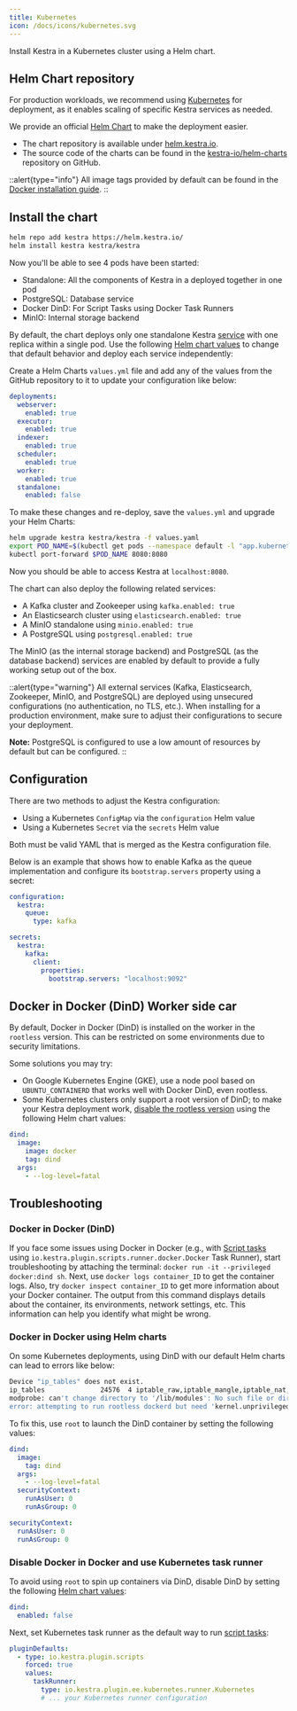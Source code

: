 ```yaml
---
title: Kubernetes
icon: /docs/icons/kubernetes.svg
---
```


Install Kestra in a Kubernetes cluster using a Helm chart.


## Helm Chart repository

For production workloads, we recommend using [Kubernetes](http://kubernetes.io/) for deployment, as it enables scaling of specific Kestra services as needed.

We provide an official [Helm Chart](https://helm.sh/) to make the deployment easier.

- The chart repository is available under [helm.kestra.io](https://helm.kestra.io/).
- The source code of the charts can be found in the [kestra-io/helm-charts](https://github.com/kestra-io/helm-charts) repository on GitHub.

::alert{type="info"}
All image tags provided by default can be found in the [Docker installation guide](./02.docker.md).
::

## Install the chart

```bash
helm repo add kestra https://helm.kestra.io/
helm install kestra kestra/kestra
```

Now you'll be able to see 4 pods have been started:
- Standalone: All the components of Kestra in a deployed together in one pod
- PostgreSQL: Database service
- Docker DinD: For Script Tasks using Docker Task Runners
- MinIO: Internal storage backend

By default, the chart deploys only one standalone Kestra [service](../07.architecture/index.md) with one replica within a single pod. Use the following [Helm chart values](https://github.com/kestra-io/helm-charts/blob/master/charts/kestra/values.yaml) to change that default behavior and deploy each service independently:

Create a Helm Charts `values.yml` file and add any of the values from the GitHub repository to it to update your configuration like below:

```yaml
deployments:
  webserver:
    enabled: true
  executor:
    enabled: true
  indexer:
    enabled: true
  scheduler:
    enabled: true
  worker:
    enabled: true
  standalone:
    enabled: false
```

To make these changes and re-deploy, save the `values.yml` and upgrade your Helm Charts:

```bash
helm upgrade kestra kestra/kestra -f values.yaml
export POD_NAME=$(kubectl get pods --namespace default -l "app.kubernetes.io/name=kestra,app.kubernetes.io/instance=kestra,app.kubernetes.io/component=standalone" -o jsonpath="{.items[0].metadata.name}")
kubectl port-forward $POD_NAME 8080:8080
```

Now you should be able to access Kestra at `localhost:8080`.

The chart can also deploy the following related services:
- A Kafka cluster and Zookeeper using `kafka.enabled: true`
- An Elasticsearch cluster using `elasticsearch.enabled: true`
- A MinIO standalone using `minio.enabled: true`
- A PostgreSQL using `postgresql.enabled: true`

The MinIO (as the internal storage backend) and PostgreSQL (as the database backend) services are enabled by default to provide a fully working setup out of the box.

::alert{type="warning"}
All external services (Kafka, Elasticsearch, Zookeeper, MinIO, and PostgreSQL) are deployed using unsecured configurations (no authentication, no TLS, etc.). When installing for a production environment, make sure to adjust their configurations to secure your deployment.

**Note:** PostgreSQL is configured to use a low amount of resources by default but can be configured. 
::

## Configuration

There are two methods to adjust the Kestra configuration:
- Using a Kubernetes `ConfigMap` via the `configuration` Helm value
- Using a Kubernetes `Secret` via the `secrets` Helm value

Both must be valid YAML that is merged as the Kestra configuration file.

Below is an example that shows how to enable Kafka as the queue implementation and configure its `bootstrap.servers` property using a secret:

```yaml
configuration:
  kestra:
    queue:
      type: kafka

secrets:
  kestra:
    kafka:
      client:
        properties:
          bootstrap.servers: "localhost:9092"
```

## Docker in Docker (DinD) Worker side car

By default, Docker in Docker (DinD) is installed on the worker in the `rootless` version.
This can be restricted on some environments due to security limitations.

Some solutions you may try:
- On Google Kubernetes Engine (GKE), use a node pool based on `UBUNTU_CONTAINERD` that works well with Docker DinD, even rootless.
- Some Kubernetes clusters only support a root version of DinD; to make your Kestra deployment work, [disable the rootless version](https://github.com/kestra-io/helm-charts/blob/master/charts/kestra/values.yaml#L102-L106) using the following Helm chart values:

```yaml
dind:
  image:
    image: docker
    tag: dind
  args:
    - --log-level=fatal
```

## Troubleshooting

### Docker in Docker (DinD)

If you face some issues using Docker in Docker (e.g., with [Script tasks](../04.workflow-components/01.tasks/02.scripts/index.md) using `io.kestra.plugin.scripts.runner.docker.Docker` Task Runner), start troubleshooting by attaching the terminal: ``docker run -it --privileged docker:dind sh``. Next, use `docker logs container_ID` to get the container logs. Also, try `docker inspect container_ID` to get more information about your Docker container. The output from this command displays details about the container, its environments, network settings, etc. This information can help you identify what might be wrong.

### Docker in Docker using Helm charts

On some Kubernetes deployments, using DinD with our default Helm charts can lead to errors like below:

```bash
Device "ip_tables" does not exist.
ip_tables              24576  4 iptable_raw,iptable_mangle,iptable_nat,iptable_filter
modprobe: can't change directory to '/lib/modules': No such file or directory
error: attempting to run rootless dockerd but need 'kernel.unprivileged_userns_clone' (/proc/sys/kernel/unprivileged_userns_clone) set to 1
```

To fix this, use `root` to launch the DinD container by setting the following values:

```yaml
dind:
  image:
    tag: dind
  args:
    - --log-level=fatal
  securityContext:
    runAsUser: 0
    runAsGroup: 0

securityContext:
  runAsUser: 0
  runAsGroup: 0
```

### Disable Docker in Docker and use Kubernetes task runner

To avoid using `root` to spin up containers via DinD, disable DinD by setting the following [Helm chart values](https://github.com/kestra-io/helm-charts/blob/master/charts/kestra/values.yaml#L135-L136):

```yaml
dind:
  enabled: false
```

Next, set Kubernetes task runner as the default way to run [script tasks](../04.workflow-components/01.tasks/02.scripts/index.md):

```yaml
pluginDefaults:
  - type: io.kestra.plugin.scripts
    forced: true
    values:
      taskRunner:
        type: io.kestra.plugin.ee.kubernetes.runner.Kubernetes
        # ... your Kubernetes runner configuration
```

